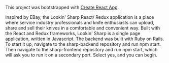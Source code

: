 
This project was bootstrapped with [Create React App](https://github.com/facebook/create-react-app).

Inspired by EBay, the Lookin' Sharp React/ Redux application is a place where service industry professionals and knife enthusiasts can upload, share and sell their knives in a comfortable and convenient way. Built with the React and Redux frameworks, Lookin' Sharp is a single page application, written in Javascript. The backend was built with Ruby on Rails. To start it up, navigate to the sharp-backend repository and run npm start. Then navigate to the sharp-frontend repository and run npm start, which will ask you to run it on a secondary port. Select yes, and you can begin.

